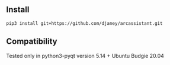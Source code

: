 ## Install

    pip3 install git+https://github.com/djaney/arcassistant.git

## Compatibility

Tested only in python3-pyqt version 5.14 + Ubuntu Budgie 20.04
